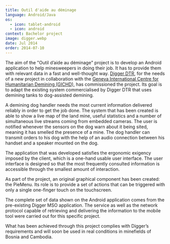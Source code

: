 ```yaml
---
title: Outil d'aide au déminage
language: Android/Java
os:
  - icon: tablet-android
  - icon: android
context: Bachelor project
image: digger.webp
date: Jul 2014
order: 2014-07-10
---
```


The aim of the "Outil d’aide au déminage" project is to develop an Android application to help minesweepers in doing their job. It has to provide them with relevant data in a fast and well-thought way. [Digger DTR](http://dtr.digger.ch/), for the needs of a new project in collaboration with the [Geneva International Centre for Humanitarian Demining (GICHD)](http://www.gichd.org/), has commissioned the project. Its goal is to adapt the existing system commercialised by Digger DTR that uses demining tanks to dog-assisted demining.

A demining dog handler needs the most current information delivered reliably in order to get the job done. The system that has been created is able to show a live map of the land mine, useful statistics and a number of simultaneous live streams coming from embedded cameras. The user is notified whenever the sensors on the dog warn about it being sited, meaning it has smelled the presence of a mine. The dog handler can transmit orders to his dog with the help of an audio connection between his handset and a speaker mounted on the dog.

The application that was developed satisfies the ergonomic exigency imposed by the client, which is a one-hand usable user interface. The user interface is designed so that the most frequently consulted information is accessible through the smallest amount of interaction.

As part of the project, an original graphical component has been created: the PieMenu. Its role is to provide a set of actions that can be triggered with only a single one-finger touch on the touchscreen.

The complete set of data shown on the Android application comes from the pre-existing Digger MSO application. The service as well as the network protocol capable of retrieving and delivering the information to the mobile tool were carried out for this specific project.

What has been achieved through this project complies with Digger’s requirements and will soon be used in real conditions in minefields of Bosnia and Cambodia.
